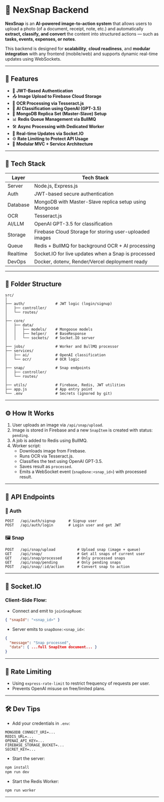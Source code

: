 
# 📸 NexSnap Backend

**NexSnap** is an **AI-powered image-to-action system** that allows users to upload a photo (of a document, receipt, note, etc.) and automatically **extract, classify, and convert** the content into structured actions — such as **tasks, events, expenses, or notes**.

This backend is designed for **scalability**, **cloud readiness**, and **modular integration** with any frontend (mobile/web) and supports dynamic real-time updates using WebSockets.

---

## 🚀 Features

- 🔐 **JWT-Based Authentication**
- 📤 **Image Upload to Firebase Cloud Storage**
- 🧠 **OCR Processing via Tesseract.js**
- 🤖 **AI Classification using OpenAI (GPT-3.5)**
- 🧱 **MongoDB Replica Set (Master-Slave) Setup**
- 📊 **Redis Queue Management via BullMQ**
- 🛠️ **Async Processing with Dedicated Worker**
- 📡 **Real-time Updates via Socket.IO**
- ⚙️ **Rate Limiting to Protect API Usage**
- 🧩 **Modular MVC + Service Architecture**

---

## 🧱 Tech Stack

| Layer        | Tech Stack                                                                 |
|--------------|-----------------------------------------------------------------------------|
| Server       | Node.js, Express.js                                                        |
| Auth         | JWT-based secure authentication                                            |
| Database     | MongoDB with Master-Slave replica setup using Mongoose                    |
| OCR          | Tesseract.js                                                               |
| AI/LLM       | OpenAI GPT-3.5 for classification                                          |
| Storage      | Firebase Cloud Storage for storing user-uploaded images                   |
| Queue        | Redis + BullMQ for background OCR + AI processing                         |
| Realtime     | Socket.IO for live updates when a Snap is processed                       |
| DevOps       | Docker, dotenv, Render/Vercel deployment ready                            |

---

## 📂 Folder Structure

```
src/
│
├── auth/              # JWT logic (login/signup)
│   ├── controller/
│   └── routes/
│
├── core/
│   ├── data/
│   │   ├── models/    # Mongoose models
│   │   ├── helper/    # BaseResponse
│   │   └── sockets/   # Socket.IO server
│
├── jobs/              # Worker and BullMQ processor
├── services/
│   ├── ai/            # OpenAI classification
│   └── ocr/           # OCR logic
│
├── snap/              # Snap endpoints
│   ├── controller/
│   └── routes/
│
├── utils/             # Firebase, Redis, JWT utilities
├── app.js             # App entry point
└── .env               # Secrets (ignored by git)
```

---

## ⚙️ How It Works

1. User uploads an image via `/api/snap/upload`.
2. Image is stored in Firebase and a new `SnapItem` is created with status: `pending`.
3. A job is added to Redis using BullMQ.
4. Worker script:
    - Downloads image from Firebase.
    - Runs OCR via Tesseract.js.
    - Classifies the text using OpenAI GPT-3.5.
    - Saves result as `processed`.
    - Emits a WebSocket event (`snapDone:<snap_id>`) with processed result.

---

## 🧪 API Endpoints

### 🔐 Auth

```http
POST   /api/auth/signup      # Signup user
POST   /api/auth/login       # Login user and get JWT
```

### 🖼️ Snap

```http
POST   /api/snap/upload          # Upload snap (image + queue)
GET    /api/snap/                # Get all snaps of current user
GET    /api/snap/processed       # Only processed snaps
GET    /api/snap/pending         # Only pending snaps
POST   /api/snap/:id/action      # Convert snap to action
```

---

## 📡 Socket.IO

### Client-Side Flow:

- Connect and emit to `joinSnapRoom`:

```json
{ "snapId": "<snap_id>" }
```

- Server emits to `snapDone:<snap_id>`:

```json
{
  "message": "Snap processed",
  "data": { ...full SnapItem document... }
}
```

---

## 📌 Rate Limiting

- Using `express-rate-limit` to restrict frequency of requests per user.
- Prevents OpenAI misuse on free/limited plans.

---

## 🛠️ Dev Tips

- Add your credentials in `.env`:
```env
MONGODB_CONNECT_URI=...
REDIS_URL=...
OPENAI_API_KEY=...
FIREBASE_STORAGE_BUCKET=...
SECRET_KEY=...
```

- Start the server:
```bash
npm install
npm run dev
```

- Start the Redis Worker:
```bash
npm run worker
```

---

